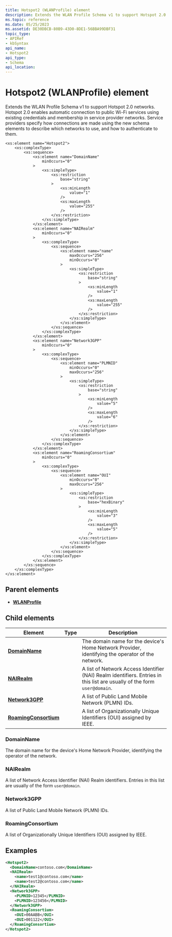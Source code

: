 ```yaml
---
title: Hotspot2 (WLANProfile) element
description: Extends the WLAN Profile Schema v1 to support Hotspot 2.0 networks.
ms.topic: reference
ms.date: 05/25/2023
ms.assetid: DE30DBCB-80B9-43D0-8DE1-56BBA99DBF31
topic_type: 
- APIRef
- kbSyntax
api_name: 
- Hotspot2
api_type: 
- Schema
api_location: 
---
```


# Hotspot2 (WLANProfile) element

Extends the WLAN Profile Schema v1 to support Hotspot 2.0 networks. Hotspot 2.0 enables automatic connection to public Wi-Fi services using existing credentials and membership in service provider networks. Service providers specify how connections are made using the new schema elements to describe which networks to use, and how to authenticate to them.

``` syntax
<xs:element name="Hotspot2">
    <xs:complexType>
        <xs:sequence>
            <xs:element name="DomainName"
                minOccurs="0"
            >
                <xs:simpleType>
                    <xs:restriction
                        base="string"
                    >
                        <xs:minLength
                            value="1"
                        />
                        <xs:maxLength
                            value="255"
                        />
                    </xs:restriction>
                </xs:simpleType>
            </xs:element>
            <xs:element name="NAIRealm"
                minOccurs="0"
            >
                <xs:complexType>
                    <xs:sequence>
                        <xs:element name="name"
                            maxOccurs="256"
                            minOccurs="0"
                        >
                            <xs:simpleType>
                                <xs:restriction
                                    base="string"
                                >
                                    <xs:minLength
                                        value="1"
                                    />
                                    <xs:maxLength
                                        value="255"
                                    />
                                </xs:restriction>
                            </xs:simpleType>
                        </xs:element>
                    </xs:sequence>
                </xs:complexType>
            </xs:element>
            <xs:element name="Network3GPP"
                minOccurs="0"
            >
                <xs:complexType>
                    <xs:sequence>
                        <xs:element name="PLMNID"
                            minOccurs="0"
                            maxOccurs="256"
                        >
                            <xs:simpleType>
                                <xs:restriction
                                    base="string"
                                >
                                    <xs:minLength
                                        value="5"
                                    />
                                    <xs:maxLength
                                        value="6"
                                    />
                                </xs:restriction>
                            </xs:simpleType>
                        </xs:element>
                    </xs:sequence>
                </xs:complexType>
            </xs:element>
            <xs:element name="RoamingConsortium"
                minOccurs="0"
            >
                <xs:complexType>
                    <xs:sequence>
                        <xs:element name="OUI"
                            minOccurs="0"
                            maxOccurs="256"
                        >
                            <xs:simpleType>
                                <xs:restriction
                                    base="hexBinary"
                                >
                                    <xs:minLength
                                        value="3"
                                    />
                                    <xs:maxLength
                                        value="5"
                                    />
                                </xs:restriction>
                            </xs:simpleType>
                        </xs:element>
                    </xs:sequence>
                </xs:complexType>
            </xs:element>
        </xs:sequence>
    </xs:complexType>
</xs:element>
```

## Parent elements

* [**WLANProfile**](wlan-profileschema-wlanprofile-element.md)

## Child elements

| Element | Type | Description |
|-|-|-|
| [**DomainName**](#domainname) | | The domain name for the device's Home Network Provider, identifying the operator of the network. |
| [**NAIRealm**](#nairealm) | | A list of Network Access Identifier (NAI) Realm identifiers. Entries in this list are usually of the form `user@domain`. |
| [**Network3GPP**](#network3gpp) | | A list of Public Land Mobile Network (PLMN) IDs. |
| [**RoamingConsortium**](#roamingconsortium) | | A list of Organizationally Unique Identifiers (OUI) assigned by IEEE. |

### DomainName

The domain name for the device's Home Network Provider, identifying the operator of the network.

### NAIRealm

A list of Network Access Identifier (NAI) Realm identifiers. Entries in this list are usually of the form `user@domain`.

### Network3GPP

A list of Public Land Mobile Network (PLMN) IDs.

### RoamingConsortium

A list of Organizationally Unique Identifiers (OUI) assigned by IEEE.

## Examples

```xml
<Hotspot2>
  <DomainName>contoso.com</DomainName>
  <NAIRealm>
    <name>test1@contoso.com</name>
    <name>test2@contoso.com</name>
  </NAIRealm>
  <Network3GPP>
    <PLMNID>12345</PLMNID>
    <PLMNID>123456</PLMNID>
  </Network3GPP>
  <RoamingConsortium>
    <OUI>00AABB</OUI>
    <OUI>001122</OUI>
  </RoamingConsortium>
</Hotspot2>
```
